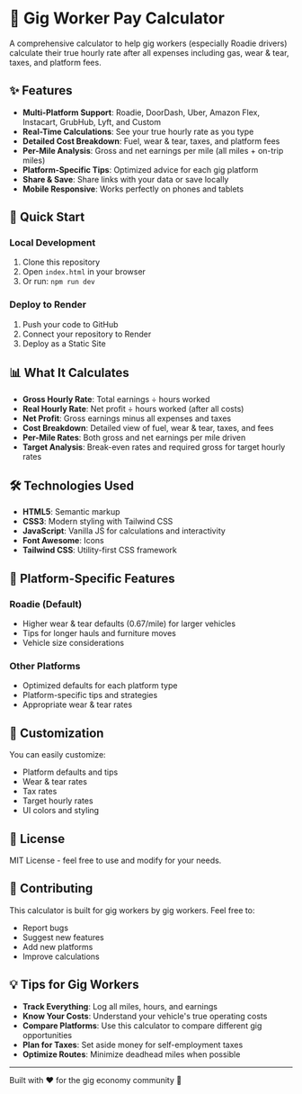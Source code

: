 # 🚛 Gig Worker Pay Calculator

A comprehensive calculator to help gig workers (especially Roadie drivers) calculate their true hourly rate after all expenses including gas, wear & tear, taxes, and platform fees.

## ✨ Features

- **Multi-Platform Support**: Roadie, DoorDash, Uber, Amazon Flex, Instacart, GrubHub, Lyft, and Custom
- **Real-Time Calculations**: See your true hourly rate as you type
- **Detailed Cost Breakdown**: Fuel, wear & tear, taxes, and platform fees
- **Per-Mile Analysis**: Gross and net earnings per mile (all miles + on-trip miles)
- **Platform-Specific Tips**: Optimized advice for each gig platform
- **Share & Save**: Share links with your data or save locally
- **Mobile Responsive**: Works perfectly on phones and tablets

## 🚀 Quick Start

### Local Development
1. Clone this repository
2. Open `index.html` in your browser
3. Or run: `npm run dev`

### Deploy to Render
1. Push your code to GitHub
2. Connect your repository to Render
3. Deploy as a Static Site

## 📊 What It Calculates

- **Gross Hourly Rate**: Total earnings ÷ hours worked
- **Real Hourly Rate**: Net profit ÷ hours worked (after all costs)
- **Net Profit**: Gross earnings minus all expenses and taxes
- **Cost Breakdown**: Detailed view of fuel, wear & tear, taxes, and fees
- **Per-Mile Rates**: Both gross and net earnings per mile driven
- **Target Analysis**: Break-even rates and required gross for target hourly rates

## 🛠️ Technologies Used

- **HTML5**: Semantic markup
- **CSS3**: Modern styling with Tailwind CSS
- **JavaScript**: Vanilla JS for calculations and interactivity
- **Font Awesome**: Icons
- **Tailwind CSS**: Utility-first CSS framework

## 📱 Platform-Specific Features

### Roadie (Default)
- Higher wear & tear defaults (0.67/mile) for larger vehicles
- Tips for longer hauls and furniture moves
- Vehicle size considerations

### Other Platforms
- Optimized defaults for each platform type
- Platform-specific tips and strategies
- Appropriate wear & tear rates

## 🔧 Customization

You can easily customize:
- Platform defaults and tips
- Wear & tear rates
- Tax rates
- Target hourly rates
- UI colors and styling

## 📄 License

MIT License - feel free to use and modify for your needs.

## 🤝 Contributing

This calculator is built for gig workers by gig workers. Feel free to:
- Report bugs
- Suggest new features
- Add new platforms
- Improve calculations

## 💡 Tips for Gig Workers

- **Track Everything**: Log all miles, hours, and earnings
- **Know Your Costs**: Understand your vehicle's true operating costs
- **Compare Platforms**: Use this calculator to compare different gig opportunities
- **Plan for Taxes**: Set aside money for self-employment taxes
- **Optimize Routes**: Minimize deadhead miles when possible

---

Built with ❤️ for the gig economy community 💪
